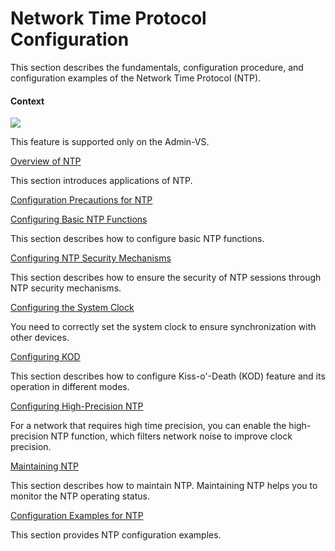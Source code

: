 Network Time Protocol Configuration
===================================

This section describes the fundamentals, configuration procedure, and configuration examples of the Network Time Protocol (NTP).

#### Context

![](../../../../public_sys-resources/note_3.0-en-us.png) 

This feature is supported only on the Admin-VS.



[Overview of NTP](../../../../software/nev8r10_vrpv8r16/user/vrp/dc_vrp_ntp_cfg_0002.html)

This section introduces applications of NTP.

[Configuration Precautions for NTP](../../../../software/nev8r10_vrpv8r16/user/spec/NTP_limitation.html)



[Configuring Basic NTP Functions](../../../../software/nev8r10_vrpv8r16/user/vrp/dc_vrp_ntp_cfg_0004.html)

This section describes how to configure basic NTP functions.

[Configuring NTP Security Mechanisms](../../../../software/nev8r10_vrpv8r16/user/vrp/dc_vrp_ntp_cfg_0012.html)

This section describes how to ensure the security of NTP sessions through NTP security mechanisms.

[Configuring the System Clock](../../../../software/nev8r10_vrpv8r16/user/vrp/dc_vrp_ntp_cfg_0021.html)

You need to correctly set the system clock to ensure synchronization with other devices.

[Configuring KOD](../../../../software/nev8r10_vrpv8r16/user/vrp/dc_vrp_ntp_cfg_0037.html)

This section describes how to configure Kiss-o'-Death (KOD) feature and its operation in different modes.

[Configuring High-Precision NTP](../../../../software/nev8r10_vrpv8r16/user/vrp/dc_vrp_ntp_cfg_0043.html)

For a network that requires high time precision, you can enable the high-precision NTP function, which filters network noise to improve clock precision.

[Maintaining NTP](../../../../software/nev8r10_vrpv8r16/user/vrp/dc_vrp_ntp_cfg_0024.html)

This section describes how to maintain NTP. Maintaining NTP helps you to monitor the NTP operating status.

[Configuration Examples for NTP](../../../../software/nev8r10_vrpv8r16/user/vrp/dc_vrp_ntp_cfg_0026.html)

This section provides NTP configuration examples.